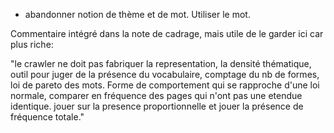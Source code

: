 * abandonner notion de thème et de mot. Utiliser le mot.



Commentaire intégré dans la note de cadrage, mais utile de le garder ici car plus riche:

"le crawler ne doit pas fabriquer la representation, la densité thématique, outil pour juger de la présence du vocabulaire,
comptage du nb de formes, loi de pareto des mots.
Forme de comportement qui se rapproche d'une loi normale, comparer en fréquence des pages qui n'ont pas une etendue identique.
jouer sur la presence proportionnelle et jouer la présence de fréquence totale."
